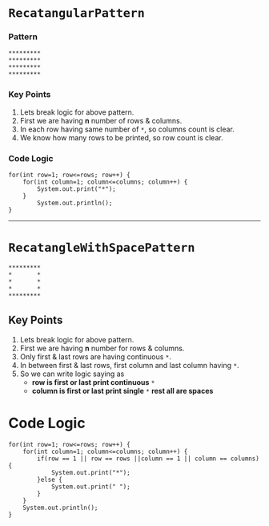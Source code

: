 # **```RecatangularPattern```**
### Pattern
```
*********
*********
*********
*********
```
### Key Points
1. Lets break logic for above pattern.
2. First we are having **n** number of rows & columns.
3. In each row having same number of  ```*```, so columns count is clear.
4. We know how many rows to be printed, so row count is clear.

### Code Logic
```
for(int row=1; row<=rows; row++) {
	for(int column=1; column<=columns; column++) {
	    System.out.print("*");
	}
		System.out.println();
}
```
-------
# **```RecatangleWithSpacePattern```**
```
*********
*       *
*       *
*       *
*********
```
## Key Points
1. Lets break logic for above pattern.
2. First we are having **n** number for rows & columns.
3. Only first & last rows are having continuous ```*```.
4. In between first & last rows, first column and last column having ```*```.
5. So we can write logic saying as
    * **row is first or last print continuous** ```*```
    * **column is first or last print single** ```*``` **rest all are spaces**

# Code Logic
```
for(int row=1; row<=rows; row++) {
	for(int column=1; column<=columns; column++) {
		if(row == 1 || row == rows ||column == 1 || column == columns) {
			System.out.print("*");
		}else {
			System.out.print(" ");
		}
    }
	System.out.println();
}
	
```